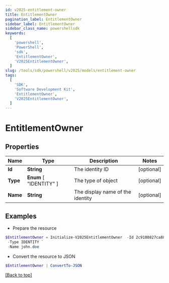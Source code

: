 ```yaml
---
id: v2025-entitlement-owner
title: EntitlementOwner
pagination_label: EntitlementOwner
sidebar_label: EntitlementOwner
sidebar_class_name: powershellsdk
keywords:
  [
    'powershell',
    'PowerShell',
    'sdk',
    'EntitlementOwner',
    'V2025EntitlementOwner',
  ]
slug: /tools/sdk/powershell/v2025/models/entitlement-owner
tags:
  [
    'SDK',
    'Software Development Kit',
    'EntitlementOwner',
    'V2025EntitlementOwner',
  ]
---
```


# EntitlementOwner

## Properties

| Name | Type | Description | Notes |
| --- | --- | --- | --- |
| **Id** | **String** | The identity ID | [optional] |
| **Type** | **Enum** [ "IDENTITY" ] | The type of object | [optional] |
| **Name** | **String** | The display name of the identity | [optional] |

## Examples

- Prepare the resource

```powershell
$EntitlementOwner = Initialize-V2025EntitlementOwner  -Id 2c9180827ca885d7017ca8ce28a000eb `
 -Type IDENTITY `
 -Name john.doe
```

- Convert the resource to JSON

```powershell
$EntitlementOwner | ConvertTo-JSON
```

[[Back to top]](#)
